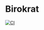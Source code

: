 # Birokrat

[![CI](https://github.com/gztproject/Birokrat/actions/workflows/php.yml/badge.svg)](https://github.com/gztproject/Birokrat/actions/workflows/php.yml?query=workflow%3ACI)
